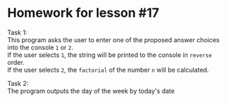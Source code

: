 # Homework for lesson #17

Task 1: </br>
This program asks the user to enter one of the proposed
answer choices into the console <code>1</code> or <code>2</code>. </br>
If the user selects <code>1</code>, the string will be
printed to the console in <code>reverse</code> order. </br>
If the user selects <code>2</code>, the <code>factorial</code> of the number <code>n</code> will be calculated.

Task 2: </br>
The program outputs the day of the week by today's date 
